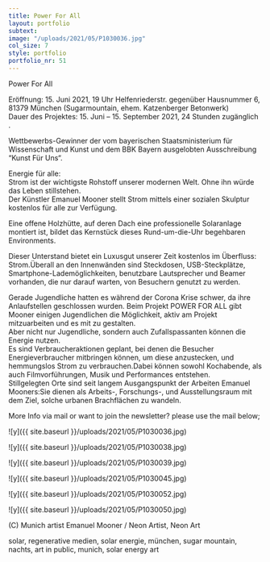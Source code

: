 ```yaml
---
title: Power For All
layout: portfolio
subtext: 
image: "/uploads/2021/05/P1030036.jpg"
col_size: 7
style: portfolio
portfolio_nr: 51
---
```


Power For All

Eröffnung: 15. Juni 2021, 19 Uhr Helfenriederstr. gegenüber Hausnummer 6, 81379 München (Sugarmountain, ehem. Katzenberger Betonwerk)    
Dauer des Projektes: 15. Juni – 15. September 2021, 24 Stunden zugänglich .

Wettbewerbs-Gewinner der vom bayerischen Staatsministerium für Wissenschaft und Kunst und dem BBK Bayern ausgelobten Ausschreibung “Kunst Für Uns“.

Energie für alle:    
Strom ist der wichtigste Rohstoff unserer modernen Welt. Ohne ihn würde das Leben stillstehen.  
Der Künstler Emanuel Mooner stellt Strom mittels einer sozialen Skulptur kostenlos für alle zur Verfügung.

Eine offene Holzhütte, auf deren Dach eine professionelle Solaranlage montiert ist, bildet das Kernstück dieses Rund-um-die-Uhr begehbaren Environments.

Dieser Unterstand bietet ein Luxusgut unserer Zeit kostenlos im Überfluss: Strom.Überall an den Innenwänden sind Steckdosen, USB-Steckplätze, Smartphone-Lademöglichkeiten, benutzbare Lautsprecher und Beamer vorhanden, die nur darauf warten, von Besuchern genutzt zu werden.

Gerade Jugendliche hatten es während der Corona Krise schwer, da ihre Anlaufstellen geschlossen wurden. Beim Projekt POWER FOR ALL gibt Mooner einigen Jugendlichen die Möglichkeit, aktiv am Projekt mitzuarbeiten und es mit zu gestalten.  
Aber nicht nur Jugendliche, sondern auch Zufallspassanten können die Energie nutzen.  
Es sind Verbraucheraktionen geplant, bei denen die Besucher Energieverbraucher mitbringen können, um diese anzustecken, und hemmungslos Strom zu verbrauchen.Dabei können sowohl Kochabende, als auch Filmvorführungen, Musik und Performances entstehen.  
Stillgelegten Orte sind seit langem Ausgangspunkt der Arbeiten Emanuel Mooners:Sie dienen als Arbeits-, Forschungs-, und Ausstellungsraum mit dem Ziel, solche urbanen Brachflächen zu wandeln.

More Info via mail or want to join the newsletter? please use the mail below;

![y]({{ site.baseurl }}/uploads/2021/05/P1030036.jpg)

 ![y]({{ site.baseurl }}/uploads/2021/05/P1030038.jpg)

 ![y]({{ site.baseurl }}/uploads/2021/05/P1030039.jpg)

 ![y]({{ site.baseurl }}/uploads/2021/05/P1030045.jpg)

 ![y]({{ site.baseurl }}/uploads/2021/05/P1030052.jpg)

 ![y]({{ site.baseurl }}/uploads/2021/05/P1030050.jpg)

(C) Munich artist Emanuel Mooner / Neon Artist, Neon Art

solar, regenerative medien, solar energie, münchen, sugar mountain, nachts, art in public, munich, solar energy art